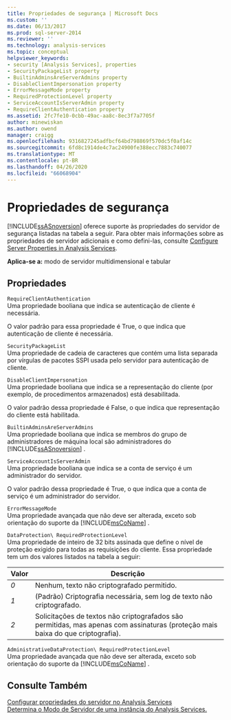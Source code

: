 ```yaml
---
title: Propriedades de segurança | Microsoft Docs
ms.custom: ''
ms.date: 06/13/2017
ms.prod: sql-server-2014
ms.reviewer: ''
ms.technology: analysis-services
ms.topic: conceptual
helpviewer_keywords:
- security [Analysis Services], properties
- SecurityPackageList property
- BuiltinAdminsAreServerAdmins property
- DisableClientImpersonation property
- ErrorMessageMode property
- RequiredProtectionLevel property
- ServiceAccountIsServerAdmin property
- RequireClientAuthentication property
ms.assetid: 2fc7fe10-0cbb-49ac-aa8c-8ec3f7a7705f
author: minewiskan
ms.author: owend
manager: craigg
ms.openlocfilehash: 9316827245adfbcf64bd798869f570dc5f0af14c
ms.sourcegitcommit: 6fd8c1914de4c7ac24900fe388ecc7883c740077
ms.translationtype: MT
ms.contentlocale: pt-BR
ms.lasthandoff: 04/26/2020
ms.locfileid: "66068904"
---
```

# <a name="security-properties"></a>Propriedades de segurança
  [!INCLUDE[ssASnoversion](../../includes/ssasnoversion-md.md)] oferece suporte às propriedades do servidor de segurança listadas na tabela a seguir. Para obter mais informações sobre as propriedades de servidor adicionais e como defini-las, consulte [Configure Server Properties in Analysis Services](server-properties-in-analysis-services.md).  
  
 **Aplica-se a:** modo de servidor multidimensional e tabular  
  
## <a name="properties"></a>Propriedades  
 `RequireClientAuthentication`  
 Uma propriedade booliana que indica se autenticação de cliente é necessária.  
  
 O valor padrão para essa propriedade é True, o que indica que autenticação de cliente é necessária.  
  
 `SecurityPackageList`  
 Uma propriedade de cadeia de caracteres que contém uma lista separada por vírgulas de pacotes SSPI usada pelo servidor para autenticação de cliente.  
  
 `DisableClientImpersonation`  
 Uma propriedade booliana que indica se a representação do cliente (por exemplo, de procedimentos armazenados) está desabilitada.  
  
 O valor padrão dessa propriedade é False, o que indica que representação do cliente está habilitada.  
  
 `BuiltinAdminsAreServerAdmins`  
 Uma propriedade booliana que indica se membros do grupo de administradores de máquina local são administradores do [!INCLUDE[ssASnoversion](../../includes/ssasnoversion-md.md)] .  
  
 `ServiceAccountIsServerAdmin`  
 Uma propriedade booliana que indica se a conta de serviço é um administrador do servidor.  
  
 O valor padrão dessa propriedade é True, o que indica que a conta de serviço é um administrador do servidor.  
  
 `ErrorMessageMode`  
 Uma propriedade avançada que não deve ser alterada, exceto sob orientação do suporte da [!INCLUDE[msCoName](../../includes/msconame-md.md)] .  
  
 `DataProtection\ RequiredProtectionLevel`  
 Uma propriedade de inteiro de 32 bits assinada que define o nível de proteção exigido para todas as requisições do cliente. Essa propriedade tem um dos valores listados na tabela a seguir:  
  
|Valor|Descrição|  
|-----------|-----------------|  
|*0*|Nenhum, texto não criptografado permitido.|  
|*1*|(Padrão) Criptografia necessária, sem log de texto não criptografado.|  
|*2*|Solicitações de textos não criptografados são permitidas, mas apenas com assinaturas (proteção mais baixa do que criptografia).|  
  
 `AdministrativeDataProtection\ RequiredProtectionLevel`  
 Uma propriedade avançada que não deve ser alterada, exceto sob orientação do suporte da [!INCLUDE[msCoName](../../includes/msconame-md.md)] .  
  
## <a name="see-also"></a>Consulte Também  
 [Configurar propriedades do servidor no Analysis Services](server-properties-in-analysis-services.md)   
 [Determina o Modo de Servidor de uma instância do Analysis Services.](../instances/determine-the-server-mode-of-an-analysis-services-instance.md)  
  
  
